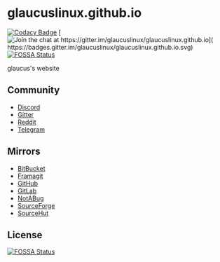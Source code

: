 # glaucuslinux.github.io
[![Codacy Badge](
https://api.codacy.com/project/badge/Grade/406298634333473a86c93ec4240b40ae)](
https://www.codacy.com/gh/glaucuslinux/glaucuslinux.github.io?utm_source=github.com&amp;utm_medium=referral&amp;utm_content=glaucuslinux/glaucuslinux.github.io&amp;utm_campaign=Badge_Grade)
[![Join the chat at https://gitter.im/glaucuslinux/glaucuslinux.github.io](
https://badges.gitter.im/glaucuslinux/glaucuslinux.github.io.svg)](
https://gitter.im/glaucuslinux/glaucuslinux.github.io?utm_source=badge&utm_medium=badge&utm_campaign=pr-badge&utm_content=badge)
[![FOSSA Status](https://app.fossa.com/api/projects/git%2Bgithub.com%2Fglaucuslinux%2Fglaucuslinux.github.io.svg?type=shield)](https://app.fossa.com/projects/git%2Bgithub.com%2Fglaucuslinux%2Fglaucuslinux.github.io?ref=badge_shield)

glaucus's website

## Community
* [Discord](https://discord.gg/nDKNmNc)
* [Gitter](https://gitter.im/glaucuslinux/glaucuslinux.github.io)
* [Reddit](https://www.reddit.com/r/glaucus)
* [Telegram](https://t.me/glaucuslinux)

## Mirrors
* [BitBucket](https://bitbucket.org/glaucuslinux/glaucuslinux.github.io)
* [Framagit](https://framagit.org/glaucuslinux/glaucuslinux.github.io)
* [GitHub](https://github.com/glaucuslinux/glaucuslinux.github.io)
* [GitLab](https://gitlab.com/glaucuslinux/glaucuslinux.github.io)
* [NotABug](https://notabug.org/glaucuslinux/glaucuslinux.github.io)
* [SourceForge](https://git.code.sf.net/p/glaucuslinux/glaucuslinux.github.io)
* [SourceHut](https://git.sr.ht/~glaucuslinux/glaucuslinux.github.io)


## License
[![FOSSA Status](https://app.fossa.com/api/projects/git%2Bgithub.com%2Fglaucuslinux%2Fglaucuslinux.github.io.svg?type=large)](https://app.fossa.com/projects/git%2Bgithub.com%2Fglaucuslinux%2Fglaucuslinux.github.io?ref=badge_large)